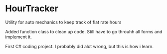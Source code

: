 # HourTracker
Utility for auto mechanics to keep track of flat rate hours

Added function class to clean up code. Still have to go throuhh all forms and implement it.

First C# coding project. I probably did alot wrong, but this is how i learn.
